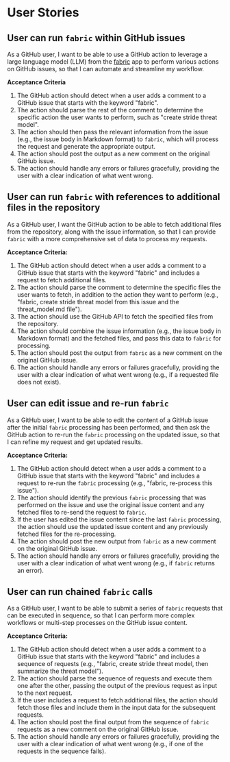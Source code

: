 # User Stories

## User can run `fabric` within GitHub issues

As a GitHub user, I want to be able to use a GitHub action to leverage a large language model (LLM) from the [fabric](https://github.com/danielmiessler/fabric) app to perform various actions on GitHub issues, so that I can automate and streamline my workflow.

**Acceptance Criteria**

1. The GitHub action should detect when a user adds a comment to a GitHub issue that starts with the keyword "fabric".
2. The action should parse the rest of the comment to determine the specific action the user wants to perform, such as "create stride threat model".
3. The action should then pass the relevant information from the issue (e.g., the issue body in Markdown format) to `fabric`, which will process the request and generate the appropriate output.
4. The action should post the output as a new comment on the original GitHub issue.
5. The action should handle any errors or failures gracefully, providing the user with a clear indication of what went wrong.

## User can run `fabric` with references to additional files in the repository

As a GitHub user, I want the GitHub action to be able to fetch additional files from the repository, along with the issue information, so that I can provide `fabric` with a more comprehensive set of data to process my requests.

**Acceptance Criteria:**

1. The GitHub action should detect when a user adds a comment to a GitHub issue that starts with the keyword "fabric" and includes a request to fetch additional files.
2. The action should parse the comment to determine the specific files the user wants to fetch, in addition to the action they want to perform (e.g., "fabric, create stride threat model from this issue and the threat_model.md file").
3. The action should use the GitHub API to fetch the specified files from the repository.
4. The action should combine the issue information (e.g., the issue body in Markdown format) and the fetched files, and pass this data to `fabric` for processing.
5. The action should post the output from `fabric` as a new comment on the original GitHub issue.
6. The action should handle any errors or failures gracefully, providing the user with a clear indication of what went wrong (e.g., if a requested file does not exist).

## User can edit issue and re-run `fabric`

As a GitHub user, I want to be able to edit the content of a GitHub issue after the initial `fabric` processing has been performed, and then ask the GitHub action to re-run the `fabric` processing on the updated issue, so that I can refine my request and get updated results.

**Acceptance Criteria:**

1. The GitHub action should detect when a user adds a comment to a GitHub issue that starts with the keyword "fabric" and includes a request to re-run the `fabric` processing (e.g., "fabric, re-process this issue").
2. The action should identify the previous `fabric` processing that was performed on the issue and use the original issue content and any fetched files to re-send the request to `fabric`.
3. If the user has edited the issue content since the last `fabric` processing, the action should use the updated issue content and any previously fetched files for the re-processing.
4. The action should post the new output from `fabric` as a new comment on the original GitHub issue.
5. The action should handle any errors or failures gracefully, providing the user with a clear indication of what went wrong (e.g., if `fabric` returns an error).

## User can run chained `fabric` calls

As a GitHub user, I want to be able to submit a series of `fabric` requests that can be executed in sequence, so that I can perform more complex workflows or multi-step processes on the GitHub issue content.

**Acceptance Criteria:**

1. The GitHub action should detect when a user adds a comment to a GitHub issue that starts with the keyword "fabric" and includes a sequence of requests (e.g., "fabric, create stride threat model, then summarize the threat model").
2. The action should parse the sequence of requests and execute them one after the other, passing the output of the previous request as input to the next request.
3. If the user includes a request to fetch additional files, the action should fetch those files and include them in the input data for the subsequent requests.
4. The action should post the final output from the sequence of `fabric` requests as a new comment on the original GitHub issue.
5. The action should handle any errors or failures gracefully, providing the user with a clear indication of what went wrong (e.g., if one of the requests in the sequence fails).


